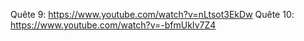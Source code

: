 Quête 9: https://www.youtube.com/watch?v=nLtsot3EkDw
Quête 10: https://www.youtube.com/watch?v=-bfmUkIv7Z4
